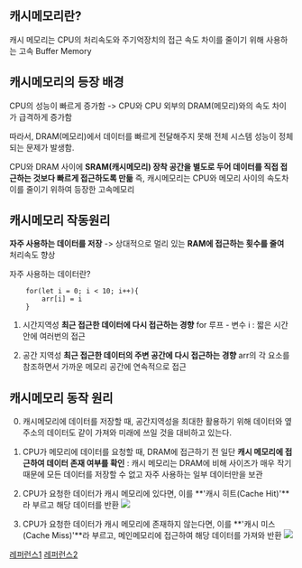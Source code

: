 ## 캐시메모리란?
캐시 메모리는 CPU의 처리속도와 주기억장치의 접근 속도 차이를 줄이기 위해 사용하는 고속 Buffer Memory

## 캐시메모리의 등장 배경

CPU의 성능이 빠르게 증가함 
-> CPU와 CPU 외부의 DRAM(메모리)와의 속도 차이가 급격하게 증가함

따라서, DRAM(메모리)에서 데이터를 빠르게 전달해주지 못해 전체 시스템 성능이 정체되는 문제가 발생함.

CPU와 DRAM 사이에 **SRAM(캐시메모리) 장착 공간을 별도로 두어 데이터를 직접 접근하는 것보다 빠르게 접근하도록 만듦**
즉, 캐시메모리는 CPU와 메모리 사이의 속도차이를 줄이기 위하여 등장한 고속메모리


## 캐시메모리 작동원리

**자주 사용하는 데이터를 저장**
-> 상대적으로 멀리 있는 **RAM에 접근하는 횟수를 줄여** 처리속도 향상

자주 사용하는 데이터란?
```
	for(let i = 0; i < 10; i++){
		arr[i] = i
	}
```
1) 시간지역성
**최근 접근한 데이터에 다시 접근하는 경향**
for 루프 - 변수 i : 짧은 시간안에 여러번의 접근

2) 공간 지역성
**최근 접근한 데이터의 주변 공간에 다시 접근하는 경향**
arr의 각 요소를 참조하면서 가까운 메모리 공간에 연속적으로 접근


## 캐시메모리 동작 원리
  
0) 캐시메모리에  데이터를 저장할 때, 공간지역성을 최대한 활용하기 위해 데이터와 옆 주소의 데이터도 같이 가져와 미래에 쓰일 것을 대비하고 있는다.

1) CPU가 메모리에 데이터를 요청할 때, DRAM에 접근하기 전 일단  **캐시 메모리에 접근하여 데이터 존재 여부를 확인**
: 캐시 메모리는 DRAM에 비해 사이즈가 매우 작기 때문에 모든 데이터를 저장할 수 없고 자주 사용하는 일부 데이터만을 보관
 
 2) CPU가 요청한 데이터가 캐시 메모리에 있다면, 이를  **'캐시 히트(Cache Hit)'**라 부르고 해당 데이터를 반환	![](https://blog.kakaocdn.net/dn/bfGVGW/btq7bhBcN4u/pGRGjlVzGjGHeZGYoLBy51/img.png)

3) CPU가 요청한 데이터가 캐시 메모리에 존재하지 않는다면, 이를  **'캐시 미스(Cache Miss)'**라 부르고, 메인메모리에 접근하여 해당 데이터를 가져와 반환
![](https://blog.kakaocdn.net/dn/bCH88s/btq7d3JePWC/udGlKKMcHoROzj9Tj2e3qK/img.png)





[레퍼런스1](https://outwater.tistory.com/67)
[레퍼런스2](https://velog.io/@jhlee508/%EC%BB%B4%ED%93%A8%ED%84%B0-%EA%B5%AC%EC%A1%B0-%EC%BA%90%EC%8B%9C-%EB%A9%94%EB%AA%A8%EB%A6%AC%EB%9E%80)